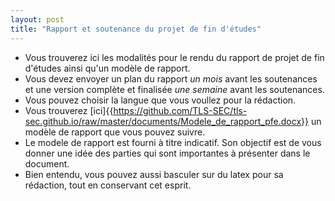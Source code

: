 ```yaml
---
layout: post
title: "Rapport et soutenance du projet de fin d'études"
---
```


  * Vous trouverez ici les modalités pour le rendu du rapport de projet de fin d'études ainsi qu'un modèle de rapport.
  * Vous devez envoyer un plan du rapport *un mois* avant les soutenances et une version complète et finalisée *une semaine* avant les soutenances.
  * Vous pouvez choisir la langue que vous voullez pour la rédaction.
  * Vous trouverez [ici]{{https://github.com/TLS-SEC/tls-sec.github.io/raw/master/documents/Modele_de_rapport_pfe.docx}} un modèle de rapport que vous pouvez suivre.
  * Le modele de rapport est fourni à titre indicatif. Son objectif est de vous donner une idée des parties qui sont importantes à présenter dans le document. 
  * Bien entendu, vous pouvez aussi basculer sur du latex pour sa rédaction, tout en conservant cet esprit.


